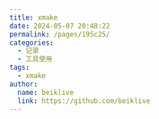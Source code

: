```yaml
---
title: xmake
date: 2024-05-07 20:48:22
permalink: /pages/195c25/
categories:
  - 记录
  - 工具使用
tags:
  - xmake
author: 
  name: beiklive
  link: https://github.com/beiklive
---
```

